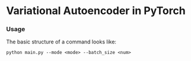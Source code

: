 # Variational Autoencoder in PyTorch

### Usage 

The basic structure of a command looks like:

```
python main.py --mode <mode> --batch_size <num> 
```



